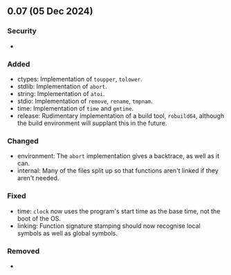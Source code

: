 ## 0.07 (05 Dec 2024)

### Security
- 

### Added
- ctypes: Implementation of `toupper`, `tolower`.
- stdlib: Implementation of `abort`.
- string: Implementation of `atoi`.
- stdio: Implementation of `remove`, `rename`, `tmpnam`.
- time: Implementation of `time` and `gmtime`.
- release: Rudimentary implementation of a build tool, `robuild64`, although the build environment will supplant this in the future.

### Changed
- environment: The `abort` implementation gives a backtrace, as well as it can.
- internal: Many of the files split up so that functions aren't linked if they aren't needed.

### Fixed
- time: `clock` now uses the program's start time as the base time, not the boot of the OS.
- linking: Function signature stamping should now recognise local symbols as well as global symbols.

### Removed
- 
